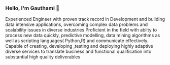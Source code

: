 ### Hello, I'm Gauthami 👋



Experienced Engineer with proven track record  in Development and building data intensive applications, overcoming complex data problems and scalability  issues in diverse industries Proficient in the  field with  ablity to process new data quickly, predictive modelling, data mining algorithms as well as scripting languages( Python,R) and communicate effectively. Capable of creating, developing ,testing and deploying highly adaptive diverse services to translate business and functional qualification into substantial high quality deliverables   <br/>

<br/>

  


